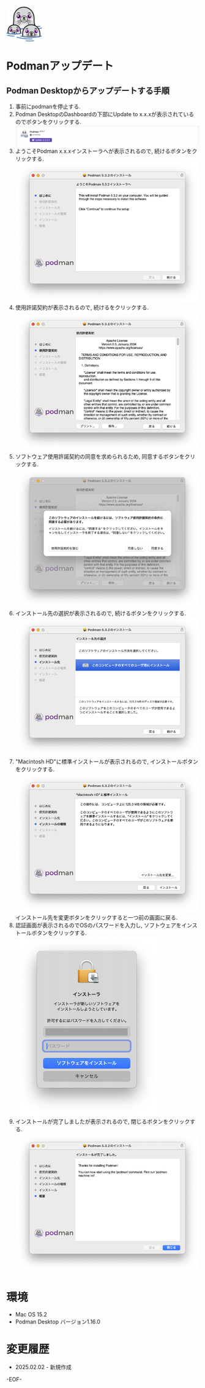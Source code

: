 ![Podman](imgs/podman-3-logo-95w-90h.webp)
# Podmanアップデート
## Podman Desktopからアップデートする手順
1. 事前にpodmanを停止する.
1. Podman DesktopのDashboardの下部にUpdate to x.x.xが表示されているのでボタンをクリックする.
    ![1](imgs/スクリーンショット%202025-02-02%2017.05.16.png)
1. ようこそPodman x.x.xインストーラへが表示されるので, 続けるボタンをクリックする.
    ![2](imgs/スクリーンショット%202025-02-02%2017.08.42.png)
1. 使用許諾契約が表示されるので, 続けるをクリックする.
    ![3](imgs/スクリーンショット%202025-02-02%2017.09.56.png)
1. ソフトウェア使用許諾契約の同意を求められるため, 同意するボタンをクリックする.
    ![4](imgs/スクリーンショット%202025-02-02%2017.11.22.png)
1. インストール先の選択が表示されるので, 続けるボタンをクリックする.
    ![5](imgs/スクリーンショット%202025-02-02%2017.12.58.png)
1. "Macintosh HD"に標準インストールが表示されるので, インストールボタンをクリックする.
    ![6](imgs/スクリーンショット%202025-02-02%2017.14.25.png)
    インストール先を変更ボタンをクリックすると一つ前の画面に戻る.
1. 認証画面が表示されるのでOSのパスワードを入力し, ソフトウェアをインストールボタンをクリックする.
    ![7](imgs/スクリーンショット%202025-02-02%2017.17.06.png)
1. インストールが完了しましたが表示されるので, 閉じるボタンをクリックする.
    ![8](imgs/スクリーンショット%202025-02-02%2017.20.58.png)

# 環境
* Mac OS 15.2
* Podman Desktop バージョン1.16.0 

# 変更履歴
* 2025.02.02 - 新規作成

-EOF-